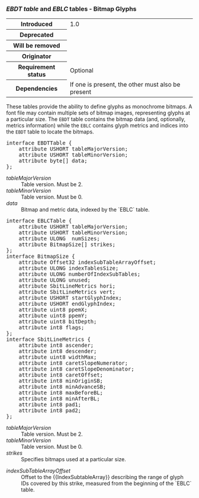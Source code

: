 <h3 id="EBDT-EBLC"><dfn>EBDT table</dfn> and <dfn>EBLC</dfn> tables - Bitmap Glyphs</h3>

<table>
    <tr><th>Introduced</th> <td> 1.0 </td> </tr>
    <tr><th>Deprecated</th> <td> </td> </tr>
    <tr><th>Will be removed</th> <td> </td> </tr>
    <tr><th>Originator</th> <td> </td> </tr>
    <tr><th>Requirement status</th> <td> Optional</td> </tr>
    <tr><th>Dependencies</th> <td> If one is present, the other must also be present</td>  </tr>
</table>

These tables provide the ability to define glyphs as monochrome bitmaps. A font file may contain multiple sets of bitmap images, representing glyphs at a particular size. The `EBDT` table contains the bitmap data (and, optionally, metrics information) while the `EBLC` contains glyph metrics and indices into the `EBDT` table to locate the bitmaps.

<pre class="idl">
interface EBDTTable {
    attribute USHORT tableMajorVersion;
    attribute USHORT tableMinorVersion;
    attribute byte[] data;
};
</pre>
<dl dfn-type=attribute dfn-for=EBDTTable>
  <dt><dfn>tableMajorVersion</dfn></dt>
  <dd>Table version. Must be 2.</dd>
  <dt><dfn>tableMinorVersion</dfn></dt>
  <dd>Table version. Must be 0.</dd>
  <dt><dfn>data</dfn></dt>
  <dd>Bitmap and metric data, indexed by the `EBLC` table.</dd>
</dl>

<pre class="idl">
interface EBLCTable {
    attribute USHORT tableMajorVersion;
    attribute USHORT tableMinorVersion;
    attribute ULONG  numSizes;
    attribute BitmapSize[] strikes;
};
interface BitmapSize {
    attribute Offset32 indexSubTableArrayOffset;
    attribute ULONG indexTablesSize;
    attribute ULONG numberOfIndexSubTables;
    attribute ULONG unused;
    attribute SbitLineMetrics hori;
    attribute SbitLineMetrics vert;
    attribute USHORT startGlyphIndex;
    attribute USHORT endGlyphIndex;
    attribute uint8 ppemX;
    attribute uint8 ppemY;
    attribute uint8 bitDepth;
    attribute int8 flags;
};
interface SbitLineMetrics {
    attribute int8 ascender;
    attribute int8 descender;
    attribute uint8 widthMax;
    attribute int8 caretSlopeNumerator;
    attribute int8 caretSlopeDenominator;
    attribute int8 caretOffset;
    attribute int8 minOriginSB;
    attribute int8 minAdvanceSB;
    attribute int8 maxBeforeBL;
    attribute int8 minAfterBL;
    attribute int8 pad1;
    attribute int8 pad2;
};
</pre>
<dl dfn-type=attribute dfn-for=EBLCTable>
  <dt><dfn>tableMajorVersion</dfn></dt>
  <dd>Table version. Must be 2.</dd>
  <dt><dfn>tableMinorVersion</dfn></dt>
  <dd>Table version. Must be 0.</dd>
  <dt><dfn>strikes</dfn></dt>
  <dd>Specifies bitmaps used at a particular size.</dd>
</dl>
<dl dfn-type=attribute dfn-for=BitmapSize>
    <dt><dfn>indexSubTableArrayOffset</dfn></dt>
    <dd>Offset to the {{IndexSubtableArray}} describing the range of glyph IDs covered by this strike, measured from the beginning of the `EBLC` table.</dd>
    








